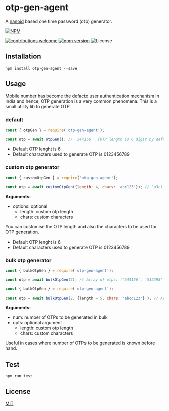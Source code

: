 # otp-gen-agent
A [nanoid](https://github.com/ai/nanoid#readme) based one time password (otp) generator.

[![NPM][npm-img]][npm-url]


[![contributions welcome][contribution-img]][contribution-url]
[![npm version][npm-version-img]][npm-version-url]
![License](https://img.shields.io/npm/l/otp-gen-agent)


## Installation
`npm install otp-gen-agent --save`

## Usage

Mobile number has become the defacto user authentication mechanism in India and hence, OTP generation is a very common phenomena.
This is a small utility lib to generate OTP. 
### default
```js
const { otpGen } = require('otp-gen-agent');

const otp = await otpGen(); // '344156'  (OTP length is 6 digit by default)

```
  - Default OTP lenght is 6
  - Default characters used to generate OTP is 0123456789

### custom otp generator

```js
const { customOtpGen } = require('otp-gen-agent');

const otp = await customOtpGen({length: 4, chars: 'abc123'}); // 'a3c1'

```

**Arguments:** 
  - options: optional
    - length: custom otp length
    - chars: custom characters

You can customise the OTP length and also the characters to be used for OTP generation.
  - Default OTP lenght is 6.
  - Default characters used to generate OTP is 0123456789
### bulk otp generator

```js
const { bulkOtpGen } = require('otp-gen-agent');

const otp = await bulkOtpGen(2); // Array of otps: ['344156', '512398']

```

```js
const { bulkOtpGen } = require('otp-gen-agent');

const otp = await bulkOtpGen(2, {length = 5, chars: 'abcd123'} ); // Array of otps: ['312b3', 'bcddd']

```

**Arguments:** 
  - num: number of OTPs to be generated in bulk
  - opts: optional argument
    - length: custom otp length
    - chars: custom characters

Useful in cases where number of OTPs to be generated is known before hand.
## Test

`npm run test`

## License
[MIT][license-url]



[license-url]: LICENSE
[npm-img]: https://nodei.co/npm/otp-gen-agent.png?downloads=true&downloadRank=true&stars=true
[npm-url]: https://www.npmjs.com/package/otp-gen-agent
[npm-version-img]: https://badge.fury.io/js/otp-gen-agent.svg
[npm-version-url]: http://badge.fury.io/js/otp-gen-agent
[contribution-img]: https://img.shields.io/badge/contributions-welcome-brightgreen.svg?style=flat
[contribution-url]: https://github.com/dwyl/esta/issues
